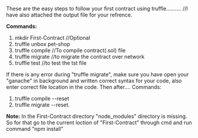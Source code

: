These are the easy steps to follow your first contract using truffle..........
//I have also attached the output file for your refrence.

**Commands:**

1. mkdir First-Contract      //Optional
2. truffle unbox pet-shop
3. truffle compile          //To compile contract(.sol) file
4. truffle migrate         //to migrate the contract over network
5. truffle test            //to test the tst file




If there is any error during "truffle migrate", make sure you have open your "ganache" in background and written correct syntax for your code, 
also enter correct file location in the code. Then after....
Commands:
1. truffle compile --reset
2. truffle migrate --reset.




**Note:**
In the First-Contract directory "node_modules" directory is missing. So for that go to the current loction of "First-Contract" through cmd
and run command "npm install"
